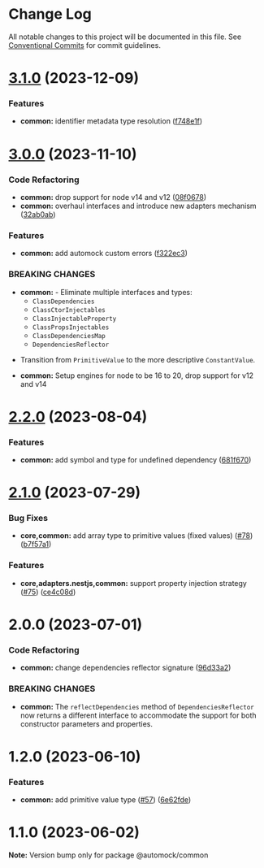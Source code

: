 # Change Log

All notable changes to this project will be documented in this file.
See [Conventional Commits](https://conventionalcommits.org) for commit guidelines.

# [3.1.0](https://github.com/automock/automock/compare/@automock/common@3.0.0...@automock/common@3.1.0) (2023-12-09)

### Features

- **common:** identifier metadata type resolution ([f748e1f](https://github.com/automock/automock/commit/f748e1ff9c8d92199db3c13bc920d94c2e4c99dc))

# [3.0.0](https://github.com/automock/automock/compare/@automock/common@2.2.0...@automock/common@3.0.0) (2023-11-10)

### Code Refactoring

- **common:** drop support for node v14 and v12 ([08f0678](https://github.com/automock/automock/commit/08f06782e927f5219b8feaf3ab7cbee7a394d1e1))
- **common:** overhaul interfaces and introduce new adapters mechanism ([32ab0ab](https://github.com/automock/automock/commit/32ab0ab44f5b0572c98ea3707598fa207168d488))

### Features

- **common:** add automock custom errors ([f322ec3](https://github.com/automock/automock/commit/f322ec3282a130ea9cc4868fc9c6872f631de593))

### BREAKING CHANGES

- **common:** - Eliminate multiple interfaces and types:
  - `ClassDependencies`
  - `ClassCtorInjectables`
  - `ClassInjectableProperty`
  - `ClassPropsInjectables`
  - `ClassDependenciesMap`
  - `DependenciesReflector`

* Transition from `PrimitiveValue` to the more descriptive `ConstantValue`.

- **common:** Setup engines for node to be 16 to 20, drop support for v12 and v14

# [2.2.0](https://github.com/omermorad/automock/compare/@automock/common@2.1.0...@automock/common@2.2.0) (2023-08-04)

### Features

- **common:** add symbol and type for undefined dependency ([681f670](https://github.com/omermorad/automock/commit/681f670ad93f5d6bc000ca946c14e0837bff73ea))

# [2.1.0](https://github.com/omermorad/automock/compare/@automock/common@2.0.0...@automock/common@2.1.0) (2023-07-29)

### Bug Fixes

- **core,common:** add array type to primitive values (fixed values) ([#78](https://github.com/omermorad/automock/issues/78)) ([b7f57a1](https://github.com/omermorad/automock/commit/b7f57a10e7ff3a231a2a69ba7ad3d6c79941ce82))

### Features

- **core,adapters.nestjs,common:** support property injection strategy ([#75](https://github.com/omermorad/automock/issues/75)) ([ce4c08d](https://github.com/omermorad/automock/commit/ce4c08dde68d63f95b766fa0b942d7794069d0bf))

# 2.0.0 (2023-07-01)

### Code Refactoring

- **common:** change dependencies reflector signature ([96d33a2](https://github.com/omermorad/automock/commit/96d33a28c97ad93c8bd27d50b4bdf8ab43d11308))

### BREAKING CHANGES

- **common:** The `reflectDependencies` method of `DependenciesReflector` now returns a different interface to accommodate the support for both constructor parameters and properties.

# 1.2.0 (2023-06-10)

### Features

- **common:** add primitive value type ([#57](https://github.com/omermorad/automock/issues/57)) ([6e62fde](https://github.com/omermorad/automock/commit/6e62fdeafa2956a23ab550935edb6e596d162531))

# 1.1.0 (2023-06-02)

**Note:** Version bump only for package @automock/common
